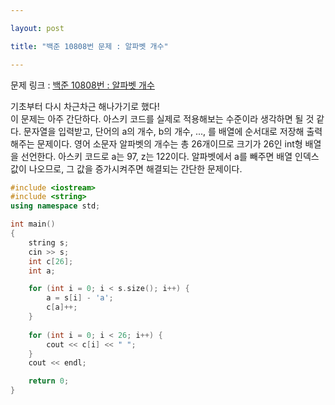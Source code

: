 ```yaml
---

layout: post

title: "백준 10808번 문제 : 알파벳 개수"

---
```


문제 링크 : [백준 10808번 : 알파벳 개수](https://www.acmicpc.net/problem/10808)

기초부터 다시 차근차근 해나가기로 했다!<br>
이 문제는 아주 간단하다. 아스키 코드를 실제로 적용해보는 수준이라 생각하면 될 것 같다. 문자열을 입력받고, 단어의 a의 개수, b의 개수, ..., 를 배열에 순서대로 저장해 출력해주는 문제이다. 영어 소문자 알파벳의 개수는 총 26개이므로 크기가 26인 int형 배열을 선언한다. 아스키 코드로 a는 97, z는 122이다. 알파벳에서 a를 빼주면 배열 인덱스 값이 나오므로, 그 값을 증가시켜주면 해결되는 간단한 문제이다.

```c++
#include <iostream>
#include <string>
using namespace std;

int main()
{
	string s;
	cin >> s;
	int c[26];
	int a;

	for (int i = 0; i < s.size(); i++) {
		a = s[i] - 'a';
		c[a]++;
	}
	
	for (int i = 0; i < 26; i++) {
		cout << c[i] << " ";
	}
	cout << endl;

    return 0;
}
```